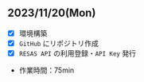 ## 2023/11/20(Mon)

- [x] 環境構築
- [x] `GitHub` にリポジトリ作成
- [x] `RESAS API` の利用登録・`API Key` 発行

- 作業時間：75min
